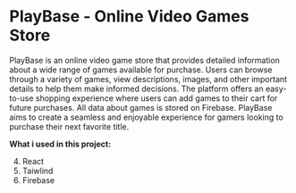 # PlayBase - Online Video Games Store

PlayBase is an online video game store that provides detailed information about a wide range of games available for purchase. Users can browse through a variety of games, view descriptions, images, and other important details to help them make informed decisions. The platform offers an easy-to-use shopping experience where users can add games to their cart for future purchases. All data about games is stored on Firebase. PlayBase aims to create a seamless and enjoyable experience for gamers looking to purchase their next favorite title.

**What i used in this project:**

4. React
5. Taiwlind
6. Firebase


